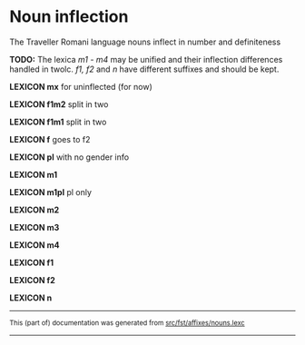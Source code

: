 # Noun inflection
The Traveller Romani language nouns inflect in number and definiteness

**TODO:** The lexica *m1 - m4* may be unified and their inflection 
differences handled in twolc. *f1, f2* and *n* have different suffixes
and should be kept.

**LEXICON mx** for uninflected (for now)

**LEXICON f1m2** split in two

**LEXICON f1m1** split  in two

**LEXICON f** goes to f2

**LEXICON pl** with no gender info

**LEXICON m1** 

**LEXICON m1pl** pl only

**LEXICON m2**

**LEXICON m3**

**LEXICON m4**

**LEXICON f1**

**LEXICON f2**

**LEXICON n**

* * *

<small>This (part of) documentation was generated from [src/fst/affixes/nouns.lexc](https://github.com/giellalt/lang-rmg/blob/main/src/fst/affixes/nouns.lexc)</small>

---

